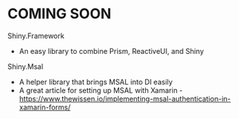 # COMING SOON

Shiny.Framework
* An easy library to combine Prism, ReactiveUI, and Shiny


Shiny.Msal
* A helper library that brings MSAL into DI easily
* A great article for setting up MSAL with Xamarin - https://www.thewissen.io/implementing-msal-authentication-in-xamarin-forms/